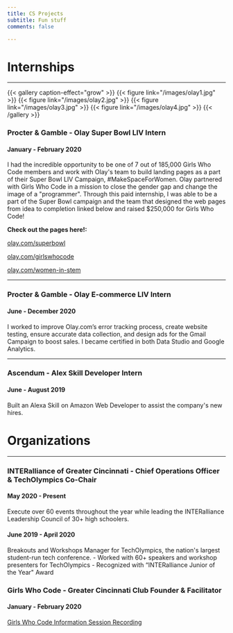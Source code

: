 ```yaml
---
title: CS Projects
subtitle: Fun stuff
comments: false

---
```


# Internships

***

{{< gallery caption-effect="grow" >}}
  {{< figure link="/images/olay1.jpg"  >}}
  {{< figure link="/images/olay2.jpg" >}}
  {{< figure link="/images/olay3.jpg" >}}
  {{< figure link="/images/olay4.jpg" >}}
{{< /gallery >}}

### Procter & Gamble - **Olay Super Bowl LIV Intern**

#### January - February 2020

I had the incredible opportunity to be one of 7 out of 185,000 Girls Who Code members and work with Olay's team to build landing pages as a part of their Super Bowl LIV Campaign, #MakeSpaceForWomen. Olay partnered with Girls Who Code in a mission to close the gender gap and change the image of a "programmer". Through this paid internship, I was able to be a part of the Super Bowl campaign and the team that designed the web pages from idea to completion linked below and raised $250,000 for Girls Who Code!

**Check out the pages here!:**

[olay.com/superbowl](http://olay.com/superbowl)

[olay.com/girlswhocode](http://olay.com/girlswhocode)

[olay.com/women-in-stem](http://olay.com/women-in-stem)

***

### Procter & Gamble - **Olay E-commerce LIV Intern**

#### June - December 2020

I worked to improve Olay.com’s error tracking process, create website testing, ensure accurate data collection, and design ads for the Gmail Campaign to boost sales. I became certified in both Data Studio and Google Analytics.

***

### Ascendum - **Alex Skill Developer Intern**

#### June - August 2019

Built an Alexa Skill on Amazon Web Developer to assist the company's new hires.





# Organizations

***



### INTERalliance of Greater Cincinnati - **Chief Operations Officer** & TechOlympics Co-Chair

#### May 2020 - Present

Execute over 60 events throughout the year while leading the INTERalliance Leadership Council of 30+ high schoolers. 

#### June 2019 - April 2020

Breakouts and Workshops Manager for TechOlympics, the nation's largest student-run tech conference.
\- Worked with 60+ speakers and workshop presenters for TechOlympics
\- Recognized with “INTERalliance Junior of the Year" Award



### Girls Who Code - **Greater Cincinnati Club Founder & Facilitator**

#### January - February 2020



[Girls Who Code Information Session Recording](https://www.youtube.com/watch?v=bt1xR0cGfiE)
